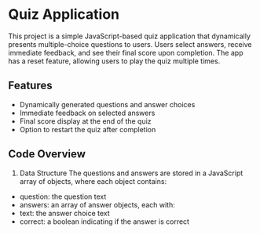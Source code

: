 # Quiz Application
This project is a simple JavaScript-based quiz application that dynamically presents multiple-choice
questions to users. Users select answers, receive immediate feedback, and see their final score upon 
completion. The app has a reset feature, allowing users to play the quiz multiple times.

## Features
* Dynamically generated questions and answer choices
* Immediate feedback on selected answers
* Final score display at the end of the quiz
* Option to restart the quiz after completion

## Code Overview
1. Data Structure
The questions and answers are stored in a JavaScript array of objects, where each object contains:

* question: the question text
* answers: an array of answer objects, each with:
* text: the answer choice text
* correct: a boolean indicating if the answer is correct
